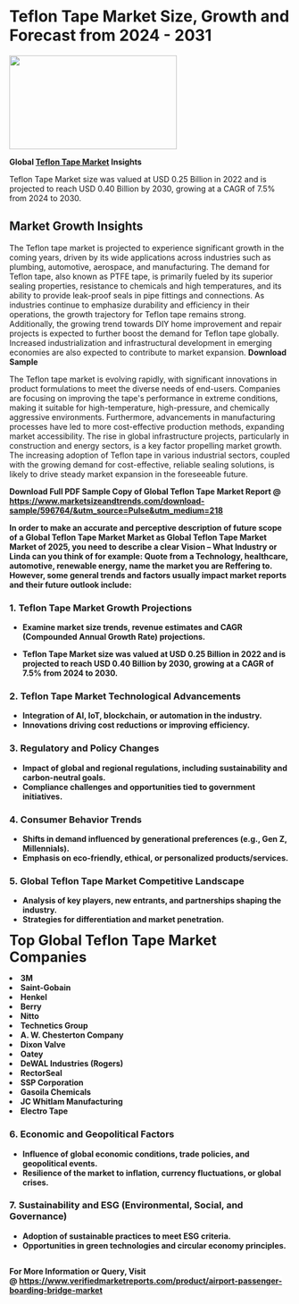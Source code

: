 <H1>Teflon Tape Market Size, Growth and Forecast from 2024 - 2031</H1><img class="aligncenter size-medium wp-image-584254" src="https://thirdeyenews.in/wp-content/uploads/2024/09/Global-Market-Research-300x168.jpeg" alt="" width="300" height="168" /><p><strong>Global&nbsp;<a href="https://www.marketsizeandtrends.com/download-sample/596764/&amp;utm_source=Pulse&amp;utm_medium=218">Teflon Tape Market</a> Insights</strong></p><p>Teflon Tape Market size was valued at USD 0.25 Billion in 2022 and is projected to reach USD 0.40 Billion by 2030, growing at a CAGR of 7.5% from 2024 to 2030.</p><p><h2>Market Growth Insights</h2> <p>The Teflon tape market is projected to experience significant growth in the coming years, driven by its wide applications across industries such as plumbing, automotive, aerospace, and manufacturing. The demand for Teflon tape, also known as PTFE tape, is primarily fueled by its superior sealing properties, resistance to chemicals and high temperatures, and its ability to provide leak-proof seals in pipe fittings and connections. As industries continue to emphasize durability and efficiency in their operations, the growth trajectory for Teflon tape remains strong. Additionally, the growing trend towards DIY home improvement and repair projects is expected to further boost the demand for Teflon tape globally. Increased industrialization and infrastructural development in emerging economies are also expected to contribute to market expansion. <strong>Download Sample</strong> </p> <p>The Teflon tape market is evolving rapidly, with significant innovations in product formulations to meet the diverse needs of end-users. Companies are focusing on improving the tape's performance in extreme conditions, making it suitable for high-temperature, high-pressure, and chemically aggressive environments. Furthermore, advancements in manufacturing processes have led to more cost-effective production methods, expanding market accessibility. The rise in global infrastructure projects, particularly in construction and energy sectors, is a key factor propelling market growth. The increasing adoption of Teflon tape in various industrial sectors, coupled with the growing demand for cost-effective, reliable sealing solutions, is likely to drive steady market expansion in the foreseeable future. <strong></p><p><span class=""><strong>Download Full PDF Sample Copy of Global Teflon Tape Market Report</strong> @ <a href="https://www.marketsizeandtrends.com/download-sample/596764/&amp;utm_source=Pulse&amp;utm_medium=218" target="_blank">https://www.marketsizeandtrends.com/download-sample/596764/&amp;utm_source=Pulse&amp;utm_medium=218</a></span></p><p>In order to make an accurate and perceptive description of future scope of a Global&nbsp;Teflon Tape Market Market as Global&nbsp;Teflon Tape Market Market of 2025, you need to describe a clear Vision &ndash; What Industry or Linda can you think of for example: Quote from a Technology, healthcare, automotive, renewable energy, name the market you are Reffering to. However, some general trends and factors usually impact market reports and their future outlook include:</p><h3>1.&nbsp;<strong>Teflon Tape Market Growth Projections</strong></h3><ul><li>Examine market size trends, revenue estimates and CAGR (Compounded Annual Growth Rate) projections.</li><li><p>Teflon Tape Market size was valued at USD 0.25 Billion in 2022 and is projected to reach USD 0.40 Billion by 2030, growing at a CAGR of 7.5% from 2024 to 2030.</p></li></ul><h3>2.&nbsp;<strong>Teflon Tape Market Technological Advancements</strong></h3><ul><li>Integration of AI, IoT, blockchain, or automation in the industry.</li><li>Innovations driving cost reductions or improving efficiency.</li></ul><h3>3.&nbsp;<strong>Regulatory and Policy Changes</strong></h3><ul><li>Impact of global and regional regulations, including sustainability and carbon-neutral goals.</li><li>Compliance challenges and opportunities tied to government initiatives.</li></ul><h3>4.&nbsp;<strong>Consumer Behavior Trends</strong></h3><ul><li>Shifts in demand influenced by generational preferences (e.g., Gen Z, Millennials).</li><li>Emphasis on eco-friendly, ethical, or personalized products/services.</li></ul><h3>5.&nbsp;<strong>Global Teflon Tape Market Competitive Landscape</strong></h3><ul><li>Analysis of key players, new entrants, and partnerships shaping the industry.</li><li>Strategies for differentiation and market penetration.</li></ul><p data-pm-slice="1 1 []"><span style="color: inherit; font-family: inherit; font-size: 25px;">Top Global Teflon Tape Market Companies</span></p><div class="" data-test-id=""><p><li>3M</li><li> Saint-Gobain</li><li> Henkel</li><li> Berry</li><li> Nitto</li><li> Technetics Group</li><li> A. W. Chesterton Company</li><li> Dixon Valve</li><li> Oatey</li><li> DeWAL Industries (Rogers)</li><li> RectorSeal</li><li> SSP Corporation</li><li> Gasoila Chemicals</li><li> JC Whitlam Manufacturing</li><li> Electro Tape</li></p></div><h3>6.&nbsp;<strong>Economic and Geopolitical Factors</strong></h3><ul><li>Influence of global economic conditions, trade policies, and geopolitical events.</li><li>Resilience of the market to inflation, currency fluctuations, or global crises.</li></ul><h3>7.&nbsp;<strong>Sustainability and ESG (Environmental, Social, and Governance)</strong></h3><ul><li>Adoption of sustainable practices to meet ESG criteria.</li><li>Opportunities in green technologies and circular economy principles.</li></ul><h2><strong style="font-size: 14px;">For More Information or Query, Visit @&nbsp;</strong><a style="background-color: #ffffff; font-size: 14px;" href="https://www.marketsizeandtrends.com/report/teflon-tape-market/" target="_blank">https://www.verifiedmarketreports.com/product/airport-passenger-boarding-bridge-market</a></h2>
